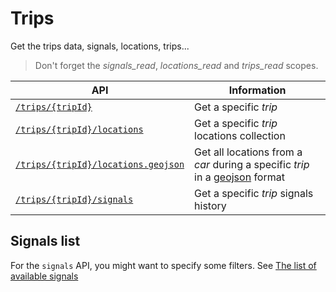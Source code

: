 # Trips

Get the trips data, signals, locations, trips...

> Don't forget the *signals_read*, *locations_read* and *trips_read* scopes.

|API|Information|
|---|---|
|[`/trips/{tripId}`](trip_id.md)|Get a specific *trip*|
|[`/trips/{tripId}/locations`](locations.md)|Get a specific *trip* locations collection|
|[`/trips/{tripId}/locations.geojson`](locations-geojson.md)|Get all locations from a *car* during a specific *trip* in a [geojson](http://geojson.org/) format|
|[`/trips/{tripId}/signals`](signals.md)|Get a specific *trip* signals history|

## Signals list

For the `signals` API, you might want to specify some filters.
See [The list of available signals](../cars/signals_list.md)